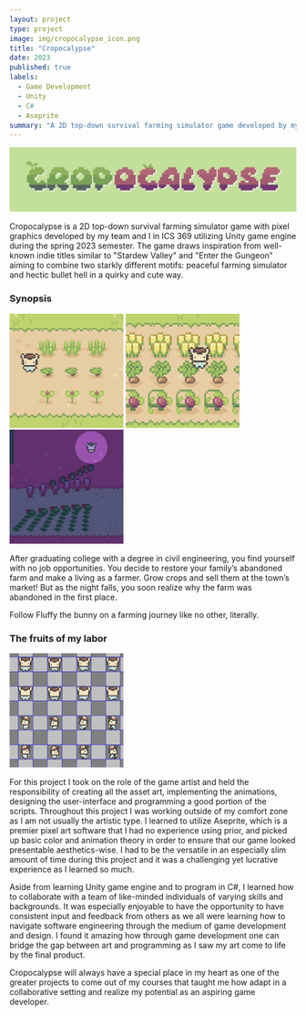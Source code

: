 ```yaml
---
layout: project
type: project
image: img/cropocalypse_icon.png
title: "Cropocalypse"
date: 2023
published: true
labels:
  - Game Development
  - Unity
  - C#
  - Aseprite
summary: "A 2D top-down survival farming simulator game developed by my team and I in ICS 369 utilizing Unity game engine."
---
```


<img class="img-fluid" src="../img/cropocalypse_title.png">

Cropocalypse is a 2D top-down survival farming simulator game with pixel graphics developed by my team and I in ICS 369 utilizing Unity game engine during the spring 2023 semester. The game draws inspiration from well-known indie titles similar to "Stardew Valley" and "Enter the Gungeon" aiming to combine two starkly different motifs: peaceful farming simulator and hectic bullet hell in a quirky and cute way.

### Synopsis

<div class="text-center p-4">
  <img height="200px" src="../img/cropocalypse_1.png" class="img-thumbnail" >
  <img height="200px" src="../img/cropocalypse_2.png" class="img-thumbnail" >
  <img height="200px" src="../img/cropocalypse_3.png" class="img-thumbnail" >
</div>

After graduating college with a degree in civil engineering, you find yourself with no job opportunities. You decide to restore your family’s abandoned farm and make a living as a farmer. Grow crops and sell them at the town’s market! But as the night falls, you soon realize why the farm was abandoned in the first place.

Follow Fluffy the bunny on a farming journey like no other, literally.

### The fruits of my labor

<img height="200px" src="../img/cropocalypse_sprites.png" class="img-thumbnail" >

For this project I took on the role of the game artist and held the responsibility of creating all the asset art, implementing the animations, designing the user-interface and programming a good portion of the scripts. Throughout this project I was working outside of my comfort zone as I am not usually the artistic type. I learned to utilize Aseprite, which is a premier pixel art software that I had no experience using prior, and picked up basic color and animation theory in order to ensure that our game looked presentable aesthetics-wise. I had to be the versatile in an especially slim amount of time during this project and it was a challenging yet lucrative experience as I learned so much.

Aside from learning Unity game engine and to program in C#, I learned how to collaborate with a team of like-minded individuals of varying skills and backgrounds. It was especially enjoyable to have the opportunity to have consistent input and feedback from others as we all were learning how to navigate software engineering through the medium of game development and design. I found it amazing how through game development one can bridge the gap between art and programming as I saw my art come to life by the final product.

Cropocalypse will always have a special place in my heart as one of the greater projects to come out of my courses that taught me how adapt in a collaborative setting and realize my potential as an aspiring game developer.
